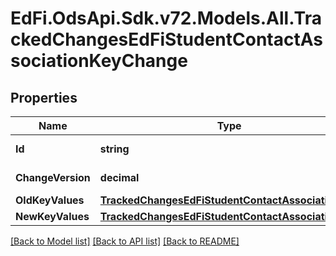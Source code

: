 # EdFi.OdsApi.Sdk.v72.Models.All.TrackedChangesEdFiStudentContactAssociationKeyChange

## Properties

Name | Type | Description | Notes
------------ | ------------- | ------------- | -------------
**Id** | **string** | Resource identifier | [optional] 
**ChangeVersion** | **decimal** | Change version | [optional] 
**OldKeyValues** | [**TrackedChangesEdFiStudentContactAssociationKey**](TrackedChangesEdFiStudentContactAssociationKey.md) |  | [optional] 
**NewKeyValues** | [**TrackedChangesEdFiStudentContactAssociationKey**](TrackedChangesEdFiStudentContactAssociationKey.md) |  | [optional] 

[[Back to Model list]](../README.md#documentation-for-models) [[Back to API list]](../README.md#documentation-for-api-endpoints) [[Back to README]](../README.md)

